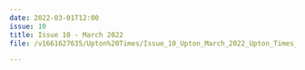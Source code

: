 ```yaml
---
date: 2022-03-01T12:00
issue: 10
title: Issue 10 - March 2022
file: /v1661627635/Upton%20Times/Issue_10_Upton_March_2022_Upton_Times_print_v1_A4_web_vcmhlp.pdf

---
```

